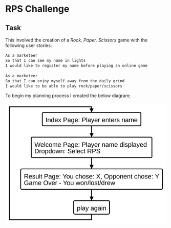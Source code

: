 # RPS Challenge

Task
----

This involved the creation of a  _Rock, Paper, Scissors_ game with the following user stories:

```
As a marketeer
So that I can see my name in lights
I would like to register my name before playing an online game

As a marketeer
So that I can enjoy myself away from the daily grind
I would like to be able to play rock/paper/scissors
```

To begin my planning process I created the below diagram;

<img src="./rps.svg" />
